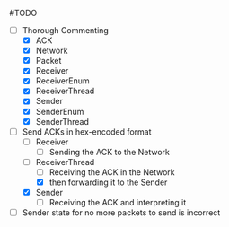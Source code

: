 #TODO

- [ ] Thorough Commenting
   - [X] ACK
   - [X] Network
   - [X] Packet
   - [X] Receiver
   - [X] ReceiverEnum
   - [X] ReceiverThread
   - [X] Sender
   - [X] SenderEnum
   - [X] SenderThread
- [ ] Send ACKs in hex-encoded format
   - [ ] Receiver
      - [ ] Sending the ACK to the Network
   - [ ] ReceiverThread
      - [ ] Receiving the ACK in the Network
      - [X] then forwarding it to the Sender
   - [X] Sender
      - [ ] Receiving the ACK and interpreting it
- [ ] Sender state for no more packets to send is incorrect
